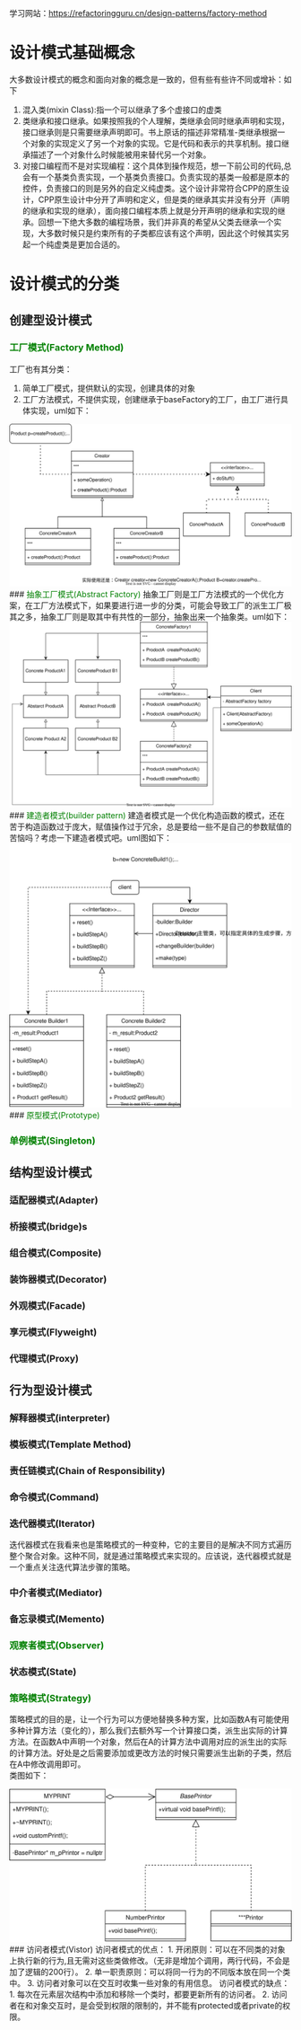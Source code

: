 学习网站：https://refactoringguru.cn/design-patterns/factory-method
# 设计模式基础概念
大多数设计模式的概念和面向对象的概念是一致的，但有些有些许不同或增补：如下
1. 混入类(mixin Class):指一个可以继承了多个虚接口的虚类
2. 类继承和接口继承。如果按照我的个人理解，类继承会同时继承声明和实现，接口继承则是只需要继承声明即可。书上原话的描述非常精准-类继承根据一个对象的实现定义了另一个对象的实现。它是代码和表示的共享机制。接口继承描述了一个对象什么时候能被用来替代另一个对象。
3. 对接口编程而不是对实现编程：这个具体到操作规范，想一下前公司的代码,总会有一个基类负责实现，一个基类负责接口。负责实现的基类一般都是原本的控件，负责接口的则是另外的自定义纯虚类。这个设计非常符合CPP的原生设计，CPP原生设计中分开了声明和定义，但是类的继承其实并没有分开（声明的继承和实现的继承），面向接口编程本质上就是分开声明的继承和实现的继承。回想一下绝大多数的编程场景，我们并非真的希望从父类去继承一个实现，大多数时候只是约束所有的子类都应该有这个声明，因此这个时候其实另起一个纯虚类是更加合适的。
# 设计模式的分类
## 创建型设计模式


### <font color="green">工厂模式(Factory Method)</font> 
工厂也有其分类：</br>
1. 简单工厂模式，提供默认的实现，创建具体的对象
2. 工厂方法模式，不提供实现，创建继承于baseFactory的工厂，由工厂进行具体实现，uml如下：
<div align='center'><img style="background:CornflowerBlue;color:CornflowerBlue;" src="./pic/umlFactory.svg"></div>
### <font color="green">抽象工厂模式(Abstract Factory)</font> 
抽象工厂则是工厂方法模式的一个优化方案，在工厂方法模式下，如果要进行进一步的分类，可能会导致工厂的派生工厂极其之多，抽象工厂则是取其中有共性的一部分，抽象出来一个抽象类。uml如下：
<div align='center'><img style="background:CornflowerBlue;color:CornflowerBlue;" src="./pic/umlAbstractFactory.svg"></div>
### <font color="green">建造者模式(builder pattern)</font>
建造者模式是一个优化构造函数的模式，还在苦于构造函数过于庞大，赋值操作过于冗余，总是要给一些不是自己的参数赋值的苦恼吗？考虑一下建造者模式吧。uml图如下：
<div align='center'><img style="background:CornflowerBlue;color:CornflowerBlue;" src="./pic/umlBuilder.svg"></div>
### <font color="green">原型模式(Prototype)</font>

### <font color="green">单例模式(Singleton)</font>

## 结构型设计模式
### 适配器模式(Adapter)
### 桥接模式(bridge)s
### 组合模式(Composite)
### 装饰器模式(Decorator)
### 外观模式(Facade)
### 享元模式(Flyweight)
### 代理模式(Proxy)
## 行为型设计模式
### 解释器模式(interpreter)
### 模板模式(Template Method)
### 责任链模式(Chain of Responsibility)
### 命令模式(Command)
### 迭代器模式(Iterator)
迭代器模式在我看来也是策略模式的一种变种，它的主要目的是解决不同方式遍历整个聚合对象。这种不同，就是通过策略模式来实现的。应该说，迭代器模式就是一个重点关注迭代算法步骤的策略。
### 中介者模式(Mediator)
### 备忘录模式(Memento)
### <font color="green">观察者模式(Observer)</font>
### 状态模式(State)
### <font color="green">策略模式(Strategy)</font>
策略模式的目的是，让一个行为可以方便地替换多种方案，比如函数A有可能使用多种计算方法（变化的），那么我们去额外写一个计算接口类，派生出实际的计算方法。在函数A中声明一个对象，然后在A的计算方法中调用对应的派生出的实际的计算方法。好处是之后需要添加或更改方法的时候只需要派生出新的子类，然后在A中修改调用即可。</br>
类图如下：
<div align='center'><img style="background:CornflowerBlue;color:CornflowerBlue;" src="./pic/umlStrategy.svg"></div>
### 访问者模式(Vistor)
访问者模式的优点：
1. 开闭原则：可以在不同类的对象上执行新的行为,且无需对这些类做修改。（无非是增加个调用，两行代码，不会是加了逻辑的200行）。
2. 单一职责原则：可以将同一行为的不同版本放在同一个类中。
3. 访问者对象可以在交互时收集一些对象的有用信息。
访问者模式的缺点：
1. 每次在元素层次结构中添加和移除一个类时，都要更新所有的访问者。
2. 访问者在和对象交互时，是会受到权限的限制的，并不能有protected或者private的权限。